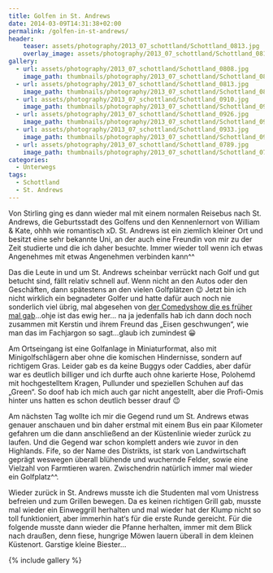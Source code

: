 ```yaml
---
title: Golfen in St. Andrews
date: 2014-03-09T14:31:38+02:00
permalink: /golfen-in-st-andrews/
header:
    teaser: assets/photography/2013_07_schottland/Schottland_0813.jpg
    overlay_image: assets/photography/2013_07_schottland/Schottland_0813.jpg
gallery:
  - url: assets/photography/2013_07_schottland/Schottland_0808.jpg
    image_path: thumbnails/photography/2013_07_schottland/Schottland_0808.jpg
  - url: assets/photography/2013_07_schottland/Schottland_0813.jpg
    image_path: thumbnails/photography/2013_07_schottland/Schottland_0813.jpg
  - url: assets/photography/2013_07_schottland/Schottland_0910.jpg
    image_path: thumbnails/photography/2013_07_schottland/Schottland_0910.jpg
  - url: assets/photography/2013_07_schottland/Schottland_0926.jpg
    image_path: thumbnails/photography/2013_07_schottland/Schottland_0926.jpg
  - url: assets/photography/2013_07_schottland/Schottland_0933.jpg
    image_path: thumbnails/photography/2013_07_schottland/Schottland_0933.jpg
  - url: assets/photography/2013_07_schottland/Schottland_0789.jpg
    image_path: thumbnails/photography/2013_07_schottland/Schottland_0789.jpg
categories:
  - Unterwegs
tags:
  - Schottland
  - St. Andrews
---
```



Von Stirling ging es dann wieder mal mit einem normalen Reisebus nach St. Andrews, 
die Geburtsstadt des Golfens und den Kennenlernort von William & Kate, ohhh wie romantisch xD. St. Andrews ist ein 
ziemlich kleiner Ort und besitzt eine sehr bekannte Uni, an der auch eine Freundin von mir zu der Zeit studierte und die ich daher besuchte. 
Immer wieder toll wenn ich etwas Angenehmes mit etwas Angenehmen verbinden kann^^

Das die Leute in und um St. Andrews scheinbar verrückt nach Golf und gut betucht sind, fällt relativ schnell auf. 
Wenn nicht an den Autos oder den Geschäften, dann spätestens an den vielen Golfplätzen 😉 
Jetzt bin ich nicht wirklich ein begnadeter Golfer und hatte dafür auch noch nie sonderlich viel übrig, 
mal abgesehen von <a href="http://www.youtube.com/watch?v=pEig1D4sJdI" target="_blank">der Comedyshow die es früher mal gab</a>&#8230;ohje ist das ewig her&#8230; na ja jedenfalls hab ich dann doch noch zusammen mit Kerstin und ihrem Freund das „Eisen geschwungen“, wie man das im Fachjargon so sagt&#8230;glaub ich zumindest 😀

Am Ortseingang ist eine Golfanlage in Miniaturformat, also mit Minigolfschlägern aber ohne die komischen Hindernisse, sondern auf richtigem Gras. 
Leider gab es da keine Buggys oder Caddies, aber dafür war es deutlich billiger und ich durfte auch ohne karierte Hose, 
Polohemd mit hochgestelltem Kragen, Pullunder und speziellen Schuhen auf das „Green“. So doof hab ich mich auch gar nicht angestellt, 
aber die Profi-Omis hinter uns hatten es schon deutlich besser drauf 😉

Am nächsten Tag wollte ich mir die Gegend rund um St. Andrews etwas genauer anschauen und bin daher erstmal mit einem Bus 
ein paar Kilometer gefahren um die dann anschließend an der Küstenlinie wieder zurück zu laufen. 
Und die Gegend war schon komplett anders wie zuvor in den Highlands. Fife, so der Name des Distrikts, 
ist stark von Landwirtschaft geprägt weswegen überall blühende und wuchernde Felder, sowie eine Vielzahl von Farmtieren waren. 
Zwischendrin natürlich immer mal wieder ein Golfplatz^^.

Wieder zurück in St. Andrews musste ich die Studenten mal vom Unistress befreien und zum Grillen bewegen. Da es keinen richtigen Grill gab, 
musste mal wieder ein Einweggrill herhalten und mal wieder hat der Klump nicht so toll funktioniert, 
aber immerhin hat‘s für die erste Runde gereicht. Für die folgende musste dann wieder die Pfanne herhalten, 
immer mit dem Blick nach draußen, denn fiese, hungrige Möwen lauern überall in dem kleinen Küstenort. Garstige kleine Biester&#8230;

{% include gallery %}